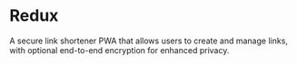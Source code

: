 # Redux
A secure link shortener PWA that allows users to create and manage links, with optional end-to-end encryption for enhanced privacy.
